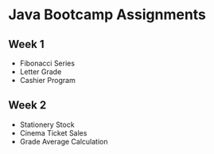 # Java Bootcamp Assignments



## Week 1 
- Fibonacci Series
- Letter Grade
- Cashier Program

## Week 2 
- Stationery Stock
- Cinema Ticket Sales
- Grade Average Calculation
